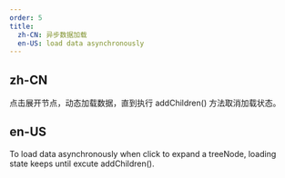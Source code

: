 ```yaml
---
order: 5
title:
  zh-CN: 异步数据加载
  en-US: load data asynchronously
---
```


## zh-CN

点击展开节点，动态加载数据，直到执行 addChildren() 方法取消加载状态。

## en-US

To load data asynchronously when click to expand a treeNode, loading state keeps until excute addChildren().

